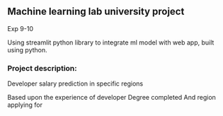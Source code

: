 ## Machine learning lab university project

Exp 9-10

Using streamlit python library to integrate ml model with web app, built using python.

### Project description:
Developer salary prediction in specific regions

Based upon the experience of developer
Degree completed
And region applying for

